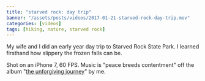 ```yaml
---
title: "starved rock: day trip"
banner: "/assets/posts/videos/2017-01-21-starved-rock-day-trip.mov"
categories: [videos]
tags: [hiking, nature, starved rock]
---
```


My wife and I did an early year day trip to Starved Rock State Park. I learned firsthand how slippery the frozen falls can be.

Shot on an iPhone 7, 60 FPS. Music is "peace breeds contentment" off the album "[the unforgiving journey](https://mattratleph.bandcamp.com/album/the-unforgiving-journey)" by me.
